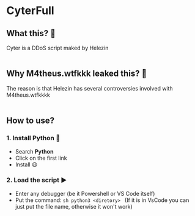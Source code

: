 # CyterFull
## What this? 🤔
Cyter is a DDoS script maked by Helezin
<br></br>
## Why M4theus.wtfkkk leaked this? 🤔
The reason is that Helezin has several controversies involved with M4theus.wtfkkkk
<br></br>
## How to use?
### 1. Install Python 🐍
* Search **Python**
* Click on the first link
* Install 😃
### 2. Load the script ▶️
* Enter any debugger (be it Powershell or VS Code itself)
* Put the command: ```sh python3 <diretory> ``` (If it is in VsCode you can just put the file name, otherwise it won't work)
